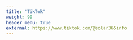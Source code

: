 ```yaml
---
title: "TikTok"
weight: 99
header_menu: true
external: https://www.tiktok.com/@solar365info
---
```

